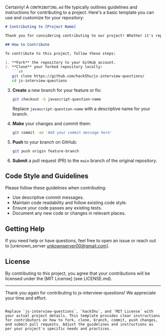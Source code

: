 Certainly! A `CONTRIBUTING.md` file typically outlines guidelines and instructions for contributing to a project. Here's a basic template you can use and customize for your repository:

```markdown
# Contributing to [Project Name]

Thank you for considering contributing to our project! Whether it's reporting bugs, submitting fixes, or proposing new features, your contributions are welcome.

## How to Contribute

To contribute to this project, follow these steps:

1. **Fork** the repository to your GitHub account.
2. **Clone** your forked repository locally:
   ```sh
   git clone https://github.com/hack5hu/js-interview-questions/
   cd js-interview-questions
   ```
3. **Create** a new branch for your feature or fix:
   ```sh
   git checkout -b javascript-question-name
   ```
   Replace `javascript-question-name` with a descriptive name for your branch.
   
4. **Make** your changes and commit them:
   ```sh
   git commit -am 'Add your commit message here'
   ```
5. **Push** to your branch on GitHub:
   ```sh
   git push origin feature-branch
   ```
6. **Submit** a pull request (PR) to the `main` branch of the original repository.

## Code Style and Guidelines

Please follow these guidelines when contributing:

- Use descriptive commit messages.
- Maintain code readability and follow existing code style.
- Ensure your code passes any existing tests.
- Document any new code or changes in relevant places.

## Getting Help

If you need help or have questions, feel free to open an issue or reach out to [unknown_server unkownserver00@gmail.com].

## License

By contributing to this project, you agree that your contributions will be licensed under the [MIT License] (see LICENSE.md).

---

Thank you again for contributing to js-interview-questions! We appreciate your time and effort.
```

Replace `js-interview-questions`, `hack5hu`, and `MIT License` with your actual project details. This template provides clear instructions for contributors on how to fork, clone, branch, commit, push changes, and submit pull requests. Adjust the guidelines and instructions as per your project's specific needs and practices.